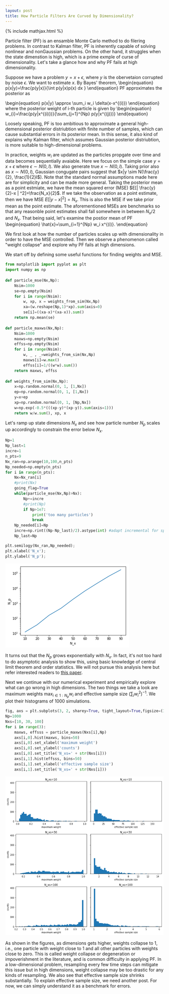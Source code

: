 ```yaml
---
layout: post
title: How Particle Filters Are Curved by Dimensionality? 
---
```


{% include mathjax.html %}


Particle filter (PF) is an ensamble Monte Carlo method to do filering problems. In contrast to Kalman filter, PF is inherently capable of solving nonlinear and nonGaussian problems. On the other hand, it struggles when the state dimenstion is high, which is a prime exmple of curse of dimensionality. Let's take a glance how and why PF fails at high dimensionality.

Suppose we have a problem $y=x+\epsilon$, where $y$ is the obervetaion corrupted by noise $\epsilon$. We want to estimate $x$. By Bayes' theorem, 
\begin{equation}
p(x|y)=\frac{p(y|x)}{\int p(y|x)p(x) dx }
\end{equation}
PF approximates the posterior as 

\begin{equation}
p(x|y) \approx \sum_i w_i \delta(x-x^{(i)}) 
\end{equation}
where the posterior weight of i-th particle is given by 
\begin{equation}
w_{i}=\frac{p(y|x^{(i)})}{\sum_{j=1}^{Np} p(y|x^{(j)})}
\end{equation}

Loosely speaking, PF is too ambitious to approximate a general high-demensional posterior distriubtion with finite number of samples, which can cause substantial errors in its posterior mean. In this sense, it also kind of explains why Kalman filter, which assumes Gaussian posterior distriubtion, is more suitable to high-dimensional problems.

In practice, weights $w_i$ are updated as the particles propgate over time and data becomes sequentially avaiable. Here we focus on the simple case $y=x+\epsilon$ where $\epsilon \sim N(0,I)$. We also generate true $x \sim N(0,I)$. Taking prior also as $x \sim N(0,I)$, Gaussian congugate pairs suggest that $x|y \sim N(\frac{y}{2}, \frac{1}{2}I$). Note that the standard normal assumptions made here are for simplicity and can be made more general. Taking the posterior mean as a point estmiate, we have the mean squared error (MSE) $E[| \frac{y}{2}-x | ^2]=\frac{N_x}{2}$. If we take the observation as a point estimate, then we have MSE $E[|y-x|^2]=N_x$. This is also the MSE if we take prior mean as the point estimate. The aforementioned MSEs are benchmarks so that any reasonble point estimates shall fall somewhere in between $N_x/2$ and $N_x$. That being said, let's examine the postior mean of PF 
\begin{equation}
\hat{x}=\sum_{i=1}^{Np} w_i x^{(i)}.
\end{equation}

We first look at how the number of particles scales up with dimensionality in order to have the MSE controlled. Then we observe a phenomenon called "weight collapse" and explore why PF fails at high dimensions. 

We start off by defining some useful functions for finding weights and MSE.


```python
from matplotlib import pyplot as plt
import numpy as np

def particle_mse(Nx,Np):
    Nsim=1000
    se=np.empty(Nsim)    
    for i in range(Nsim):
        w, xp, x = weights_from_sim(Nx,Np)
        xa=(w.reshape(Np,1)*xp).sum(axis=0)
        se[i]=((xa-x)*(xa-x)).sum()
    return np.mean(se)

def particle_maxws(Nx,Np):
    Nsim=1000
    maxws=np.empty(Nsim)
    effss=np.empty(Nsim)
    for i in range(Nsim):
        w, _ , _=weights_from_sim(Nx,Np)
        maxws[i]=w.max()
        effss[i]=1/((w*w).sum())
    return maxws, effss

def weights_from_sim(Nx,Np):
    x=np.random.normal(0, 1, [1,Nx])
    ep=np.random.normal(0, 1, [1,Nx])
    y=x+ep
    xp=np.random.normal(0, 1, [Np,Nx])
    w=np.exp(-0.5*(((xp-y)*(xp-y)).sum(axis=1)))
    return w/w.sum(), xp, x 

```

Let's ramp up state dimensions $N_x$ and see how particle number $N_p$ scales up accordingly to constrain the error below $N_x$. 


```python
Np=1
Np_last=1
incre=1
n_pts=9
Nx_ran=np.arange(10,100,n_pts)
Np_needed=np.empty(n_pts)
for i in range(n_pts):
    Nx=Nx_ran[i]
    #print(Nx)
    going_flag=True
    while(particle_mse(Nx,Np)>Nx):
        Np+=incre
        #print(Np)
        if Np>1e7:
            print('too many particles')
            break
    Np_needed[i]=Np
    incre=np.rint((Np-Np_last)/2).astype(int) #adapt incremental for speed
    Np_last=Np
```


```python
plt.semilogy(Nx_ran,Np_needed);
plt.xlabel('N_x');
plt.ylabel('N_p');
```


![png](../images/post-figures/2019-9-7-Particle-Filter-Curse-Dimensionality/exp-scale.png)


It turns out that the $N_p$ grows exponentially with $N_x$. In fact, it's not too hard to do asymptotic analysis to show this, using basic knowledge of central limit theorem and order statistics. We will not pursue this analysis here but refer interested readers to [this paper](https://www.stat.berkeley.edu/~bickel/Snyder%20et%20al%202008.pdf). 

Next we continue with our numerical experiment and empirically explore what can go wrong in high dimensions. The two things we take a look are maximum weights $\max_{i \in 1:N_p} w_i$ and effective sample size $(\sum_i w_i^2)^{-1}$. We plot their histograms of 1000 simulations. 


```python
fig, axs = plt.subplots(3, 2, sharey=True, tight_layout=True,figsize=(10, 10))
Np=1000
Nxs=[10, 30, 100]
for i in range(3):
    maxws, effsss = particle_maxws(Nxs[i],Np)
    axs[i,0].hist(maxws, bins=50)
    axs[i,0].set_xlabel('maximum weight')
    axs[i,0].set_ylabel('counts')
    axs[i,0].set_title('N_xs=' + str(Nxs[i]))
    axs[i,1].hist(effsss, bins=50)
    axs[i,1].set_xlabel('effective sample size')
    axs[i,1].set_title('N_xs=' + str(Nxs[i]))
```


![png](../images/post-figures/2019-9-7-Particle-Filter-Curse-Dimensionality/hist-maxw-effss.png)


As shown in the figures, as dimensions gets higher, weights collapse to 1, i.e., one particle with weight close to 1 and all other particles with weights close to zero.  This is called weight collapse or degeneration or impoverishment in the literature, and is common difficulty in applying PF. In a low-dimensional problem, resampling every few time steps can mitigate this issue but in high dimensions, weight collapse may be too drastic for any kinds of resampling. We also see that effective sample size shrinks substantially.  To explain effective sample size, we need another post. For now, we can simply understand it as a benchmark for errors.  
